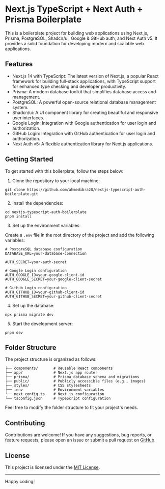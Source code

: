 # Next.js TypeScript + Next Auth + Prisma Boilerplate

This is a boilerplate project for building web applications using Next.js, Prisma, PostgreSQL, Shadcn/ui, Google & GitHub auth, and Next Auth v5. It provides a solid foundation for developing modern and scalable web applications.

## Features

- Next.js 14 with TypeScript: The latest version of Next.js, a popular React framework for building full-stack applications, with TypeScript support for enhanced type checking and developer productivity.
- Prisma: A modern database toolkit that simplifies database access and management.
- PostgreSQL: A powerful open-source relational database management system.
- Shadcn/ui: A UI component library for creating beautiful and responsive user interfaces.
- Google Login: Integration with Google authentication for user login and authorization.
- GitHub Login: Integration with GitHub authentication for user login and authorization.
- Next Auth v5: A flexible authentication library for Next.js applications.

## Getting Started

To get started with this boilerplate, follow the steps below:

1. Clone the repository to your local machine:

```shell
git clone https://github.com/ahmedibra28/nextjs-typescript-auth-boilerplate.git
```

2. Install the dependencies:

```shell
cd nextjs-typescript-auth-boilerplate
pnpm install
```

3. Set up the environment variables:

Create a `.env` file in the root directory of the project and add the following variables:

```dotenv
# PostgreSQL database configuration
DATABASE_URL=your-database-connection

AUTH_SECRET=your-auth-secret

# Google Login configuration
AUTH_GOOGLE_ID=your-google-client-id
AUTH_GOOGLE_SECRET=your-google-client-secret

# GitHub Login configuration
AUTH_GITHUB_ID=your-github-client-id
AUTH_GITHUB_SECRET=your-github-client-secret
```

4. Set up the database:

```shell
npx prisma migrate dev
```

5. Start the development server:

```shell
pnpm dev
```

## Folder Structure

The project structure is organized as follows:

```
├── components/       # Reusable React components
├── app/              # Next.js app router
├── prisma/           # Prisma database schema and migrations
├── public/           # Publicly accessible files (e.g., images)
├── styles/           # CSS stylesheets
├── .env              # Environment variables
└── next.config.ts    # Next.js configuration
└── tsconfig.json     # TypeScript configuration
```

Feel free to modify the folder structure to fit your project's needs.

## Contributing

Contributions are welcome! If you have any suggestions, bug reports, or feature requests, please open an issue or submit a pull request on [GitHub](https://github.com/ahmedibra28/nextjs-boilerplate).

## License

This project is licensed under the [MIT License](LICENSE).

---

Happy coding!
